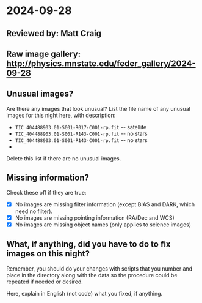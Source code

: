 # 2024-09-28

## Reviewed by:   Matt Craig 

## Raw image gallery: http://physics.mnstate.edu/feder_gallery/2024-09-28

## Unusual images?

Are there any images that look unusual? List the file name of any unusual images for this night here, with description:

+ `TIC_404488903.01-S001-R017-C001-rp.fit` -- satellite
+ `TIC_404488903.01-S001-R143-C001-rp.fit` -- no stars
+ `TIC_404488903.01-S001-R143-C001-rp.fit` -- no stars
+ 

Delete this list if there are no unusual images.

## Missing information?

Check these off if they are true:

- [x] No images are missing filter information (except BIAS and DARK, which need no filter).
- [x] No images are missing pointing information (RA/Dec and WCS)
- [x] No images are missing object names (only applies to science images)

## What, if anything, did you have to do to fix images on this night?

Remember, you should do your changes with scripts that you number and place in the
directory along with the data so the procedure could be repeated if needed or
desired.

Here, explain in English (not code) what you fixed, if anything.
